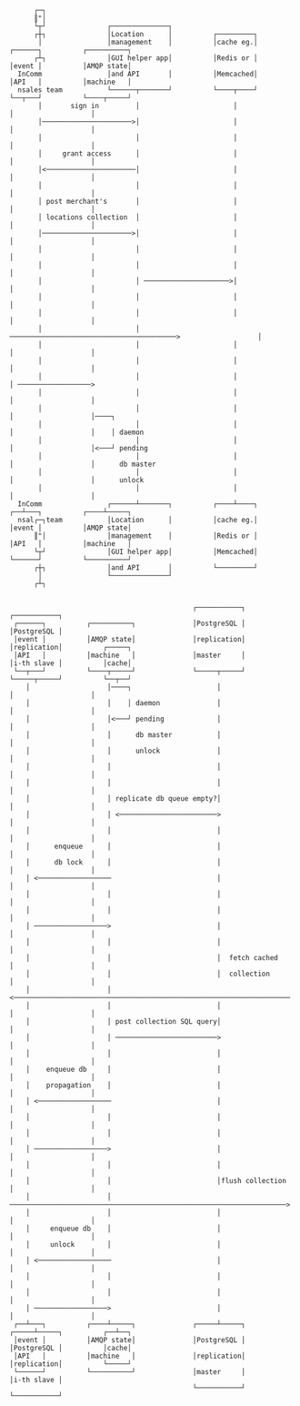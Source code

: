           ┌─┐                                                                                                     
          ║"│                                                                                                     
          └┬┘               ┌──────────────┐                                                                      
          ┌┼┐               │Location      │          ┌─────────┐                                                 
           │                │management    │          │cache eg.│          ┌──────┐          ┌──────────┐         
          ┌┴┐               │GUI helper app│          │Redis or │          │event │          │AMQP state│         
      InComm                │and API       │          │Memcached│          │API   │          │machine   │         
      nsales team           └──────┬───────┘          └────┬────┘          └──┬───┘          └────┬─────┘         
           │       sign in         │                       │                  │                   │               
           │──────────────────────>│                       │                  │                   │               
           │                       │                       │                  │                   │               
           │     grant access      │                       │                  │                   │               
           │<──────────────────────│                       │                  │                   │               
           │                       │                       │                  │                   │               
           │ post merchant's       │                       │                  │                   │               
           │ locations collection  │                       │                  │                   │               
           │──────────────────────>│                       │                  │                   │               
           │                       │                       │                  │                   │               
           │                       │                       │                  │                   │               
           │                       │ ─────────────────────>│                  │                   │               
           │                       │                       │                  │                   │               
           │                       │                       │                  │                   │               
           │                       │ ─────────────────────────────────────────>                   │               
           │                       │                       │                  │                   │               
           │                       │                       │                  │                   │               
           │                       │                       │                  │ ──────────────────>               
           │                       │                       │                  │                   │               
           │                       │                       │                  │                   │────┐          
           │                       │                       │                  │                   │    │ daemon   
           │                       │                       │                  │                   │<───┘ pending  
           │                       │                       │                  │                   │      db master
           │                       │                       │                  │                   │      unlock   
           │                       │                       │                  │                   │               
      InComm                ┌──────┴───────┐          ┌────┴────┐          ┌──┴───┐          ┌────┴─────┐         
      nsal┌─┐team           │Location      │          │cache eg.│          │event │          │AMQP state│         
          ║"│               │management    │          │Redis or │          │API   │          │machine   │         
          └┬┘               │GUI helper app│          │Memcached│          └──────┘          └──────────┘         
          ┌┼┐               │and API       │          └─────────┘                                                 
           │                └──────────────┘                                                                      
          ┌┴┐                                                                                                     
                                                                                                                  
                                                                                                                  
                                                 ┌───────────┐          ┌───────────┐                 
     ┌──────┐          ┌──────────┐              │PostgreSQL │          │PostgreSQL │                 
     │event │          │AMQP state│              │replication│          │replication│          ┌─────┐
     │API   │          │machine   │              │master     │          │i-th slave │          │cache│
     └──┬───┘          └────┬─────┘              └─────┬─────┘          └─────┬─────┘          └──┬──┘
        │                   │────┐                     │                      │                   │   
        │                   │    │ daemon              │                      │                   │   
        │                   │<───┘ pending             │                      │                   │   
        │                   │      db master           │                      │                   │   
        │                   │      unlock              │                      │                   │   
        │                   │                          │                      │                   │   
        │                   │                          │                      │                   │   
        │                   │ replicate db queue empty?│                      │                   │   
        │                   │ <────────────────────────>                      │                   │   
        │                   │                          │                      │                   │   
        │      enqueue      │                          │                      │                   │   
        │      db lock      │                          │                      │                   │   
        │ <──────────────────                          │                      │                   │   
        │                   │                          │                      │                   │   
        │                   │                          │                      │                   │   
        │ ──────────────────>                          │                      │                   │   
        │                   │                          │                      │                   │   
        │                   │                          │  fetch cached        │                   │   
        │                   │                          │  collection          │                   │   
        │                   │ <────────────────────────────────────────────────────────────────────   
        │                   │                          │                      │                   │   
        │                   │ post collection SQL query│                      │                   │   
        │                   │ ─────────────────────────>                      │                   │   
        │                   │                          │                      │                   │   
        │    enqueue db     │                          │                      │                   │   
        │    propagation    │                          │                      │                   │   
        │ <──────────────────                          │                      │                   │   
        │                   │                          │                      │                   │   
        │                   │                          │                      │                   │   
        │ ──────────────────>                          │                      │                   │   
        │                   │                          │                      │                   │   
        │                   │                          │flush collection      │                   │   
        │                   │ ────────────────────────────────────────────────────────────────────>   
        │                   │                          │                      │                   │   
        │     enqueue db    │                          │                      │                   │   
        │     unlock        │                          │                      │                   │   
        │ <──────────────────                          │                      │                   │   
        │                   │                          │                      │                   │   
        │                   │                          │                      │                   │   
        │ ──────────────────>                          │                      │                   │   
     ┌──┴───┐          ┌────┴─────┐              ┌─────┴─────┐          ┌─────┴─────┐          ┌──┴──┐
     │event │          │AMQP state│              │PostgreSQL │          │PostgreSQL │          │cache│
     │API   │          │machine   │              │replication│          │replication│          └─────┘
     └──────┘          └──────────┘              │master     │          │i-th slave │                 
                                                 └───────────┘          └───────────┘                 
